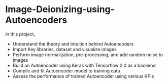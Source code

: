 # Image-Deionizing-using-Autoencoders

In this project,
* Understand the theory and intuition behind Autoencoders
* Import Key libraries, dataset and visualize images
* Perform image normalization, pre-processing, and add random noise to images
* Build an Autoencoder using Keras with Tensorflow 2.0 as a backend
* Compile and fit Autoencoder model to training data 
* Assess the performance of trained Autoencoder using various KPIs 

